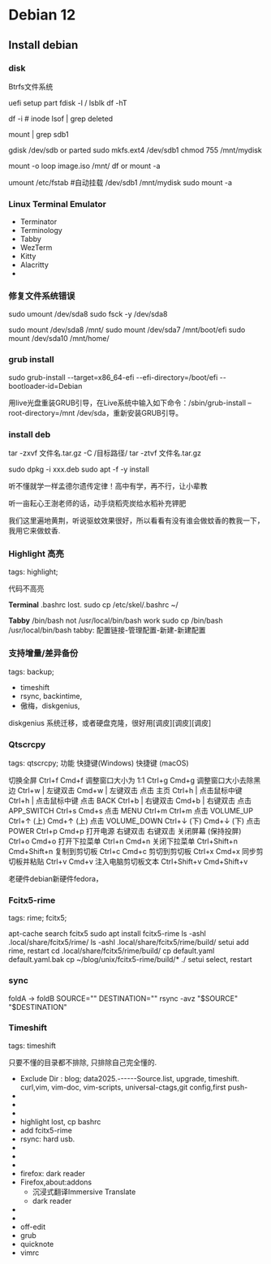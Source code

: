 
# Debian 12













## Install debian

### disk
Btrfs文件系统


uefi setup
part
fdisk -l / lsblk
df -hT

df -i # inode 
lsof | grep deleted 


mount | grep sdb1

gdisk /dev/sdb or parted
sudo mkfs.ext4 /dev/sdb1 
chmod 755 /mnt/mydisk

mount -o loop image.iso /mnt/
df or mount -a

umount 
/etc/fstab #自动挂载
/dev/sdb1 /mnt/mydisk
sudo mount -a



### Linux  Terminal  Emulator

- Terminator
- Terminology
- Tabby
- WezTerm
- Kitty
- Alacritty
- 


### 修复文件系统错误
sudo  umount  /dev/sda8
sudo  fsck  -y  /dev/sda8 

sudo mount /dev/sda8 /mnt/
sudo mount /dev/sda7 /mnt/boot/efi 
sudo mount /dev/sda10 /mnt/home/


### grub install
sudo grub-install --target=x86_64-efi --efi-directory=/boot/efi --bootloader-id=Debian 


用live光盘重装GRUB引导，在Live系统中输入如下命令：/sbin/grub-install –root-directory=/mnt /dev/sda，重新安装GRUB引导。


### install deb
tar -zxvf 文件名.tar.gz -C /目标路径/
tar -ztvf 文件名.tar.gz

sudo dpkg -i xxx.deb
sudo apt -f -y install



听不懂就学一样孟德尔遗传定律！高中有学，再不行，让小辈教

听一亩耘心王澍老师的话，动手烧稻壳炭给水稻补充钾肥


我们这里遍地黄荆，听说驱蚊效果很好，所以看看有没有谁会做蚊香的教我一下，我用它来做蚊香.

### Highlight 高亮
tags: highlight; 

代码不高亮

**Terminal**
.bashrc lost.
sudo cp /etc/skel/.bashrc ~/

**Tabby**
/bin/bash not
/usr/local/bin/bash work
sudo cp /bin/bash /usr/local/bin/bash
tabby: 配置链接-管理配置-新建-新建配置







### 支持增量/差异备份
tags: backup;
- timeshift
- rsync, backintime, 
- 傲梅，diskgenius, 

diskgenius 系统迁移，或者硬盘克隆，很好用[调皮][调皮][调皮]


### Qtscrcpy
tags: qtscrcpy;
功能 	快捷键(Windows) 	快捷键 (macOS)

切换全屏 	Ctrl+f 	Cmd+f
调整窗口大小为 1:1 	Ctrl+g 	Cmd+g
调整窗口大小去除黑边 	Ctrl+w | 左键双击 	Cmd+w | 左键双击
点击 主页 	Ctrl+h | 点击鼠标中键 	Ctrl+h | 点击鼠标中键
点击 BACK 	Ctrl+b | 右键双击 	Cmd+b | 右键双击
点击 APP_SWITCH 	Ctrl+s 	Cmd+s
点击 MENU 	Ctrl+m 	Ctrl+m
点击 VOLUME_UP 	Ctrl+↑ (上) 	Cmd+↑ (上)
点击 VOLUME_DOWN 	Ctrl+↓ (下) 	Cmd+↓ (下)
点击 POWER 	Ctrl+p 	Cmd+p
打开电源 	右键双击 	右键双击
关闭屏幕 (保持投屏) 	Ctrl+o 	Cmd+o
打开下拉菜单 	Ctrl+n 	Cmd+n
关闭下拉菜单 	Ctrl+Shift+n 	Cmd+Shift+n
复制到剪切板 	Ctrl+c 	Cmd+c
剪切到剪切板 	Ctrl+x 	Cmd+x
同步剪切板并粘贴 	Ctrl+v 	Cmd+v
注入电脑剪切板文本 	Ctrl+Shift+v 	Cmd+Shift+v


老硬件debian新硬件fedora，

### Fcitx5-rime
tags: rime; fcitx5;

apt-cache search fcitx5 
sudo apt install fcitx5-rime
ls -ashl .local/share/fcitx5/rime/
ls -ashl .local/share/fcitx5/rime/build/
setui add rime, restart
cd .local/share/fcitx5/rime/build/
cp default.yaml default.yaml.bak
cp ~/blog/unix/fcitx5-rime/build/* ./
setui select, restart


### sync
foldA -> foldB
SOURCE=""
DESTINATION=""
rsync -avz "$SOURCE" "$DESTINATION"

### Timeshift
tags: timeshift

只要不懂的目录都不排除,
只排除自己完全懂的.

- Exclude Dir : blog; data2025.------Source.list, upgrade, timeshift.  curl,vim, vim-doc, vim-scripts, universal-ctags,git config,first push-
- 
- 
- 
- highlight lost, cp bashrc
- add fcitx5-rime
- rsync: hard usb.
- 
- 
- 
- firefox: dark reader
- Firefox,about:addons
  - 沉浸式翻译Immersive Translate
  - dark reader
- 
- 
- off-edit
- grub
- quicknote
- vimrc







